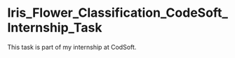 # Iris_Flower_Classification_CodeSoft_Internship_Task
This task is part of my internship at CodSoft.
